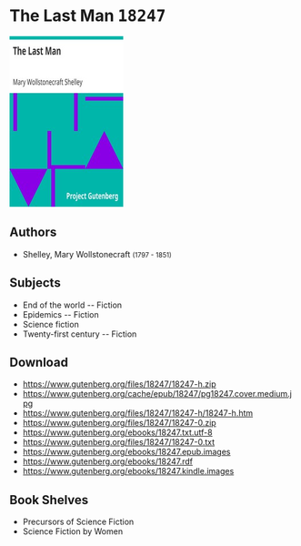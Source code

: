 # The Last Man <kbd>18247</kbd>

![](./cover.medium.jpg "")

## Authors


 - Shelley, Mary Wollstonecraft <small>(1797 - 1851)</small>

## Subjects


 - End of the world -- Fiction
 - Epidemics -- Fiction
 - Science fiction
 - Twenty-first century -- Fiction

## Download


 - https://www.gutenberg.org/files/18247/18247-h.zip
 - https://www.gutenberg.org/cache/epub/18247/pg18247.cover.medium.jpg
 - https://www.gutenberg.org/files/18247/18247-h/18247-h.htm
 - https://www.gutenberg.org/files/18247/18247-0.zip
 - https://www.gutenberg.org/ebooks/18247.txt.utf-8
 - https://www.gutenberg.org/files/18247/18247-0.txt
 - https://www.gutenberg.org/ebooks/18247.epub.images
 - https://www.gutenberg.org/ebooks/18247.rdf
 - https://www.gutenberg.org/ebooks/18247.kindle.images

## Book Shelves


 - Precursors of Science Fiction
 - Science Fiction by Women
